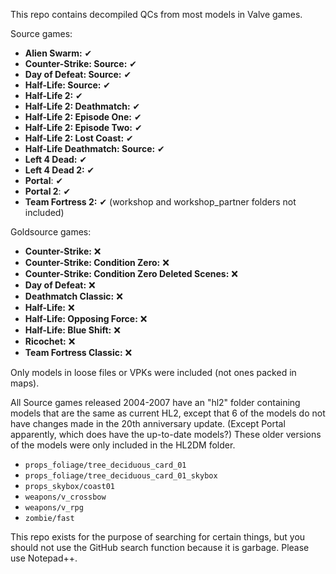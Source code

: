This repo contains decompiled QCs from most models in Valve games.

Source games:

* **Alien Swarm:** ✔
* **Counter-Strike: Source:** ✔
* **Day of Defeat: Source:** ✔
* **Half-Life: Source:** ✔
* **Half-Life 2:** ✔
* **Half-Life 2: Deathmatch:** ✔
* **Half-Life 2: Episode One:** ✔
* **Half-Life 2: Episode Two:** ✔
* **Half-Life 2: Lost Coast:** ✔
* **Half-Life Deathmatch: Source:** ✔
* **Left 4 Dead:** ✔
* **Left 4 Dead 2:** ✔
* **Portal**: ✔
* **Portal 2**: ✔
* **Team Fortress 2:** ✔ (workshop and workshop_partner folders not included)

Goldsource games:

* **Counter-Strike:** ❌
* **Counter-Strike: Condition Zero:** ❌
* **Counter-Strike: Condition Zero Deleted Scenes:** ❌
* **Day of Defeat:** ❌
* **Deathmatch Classic:** ❌
* **Half-Life:** ❌
* **Half-Life: Opposing Force:** ❌
* **Half-Life: Blue Shift:** ❌
* **Ricochet:** ❌
* **Team Fortress Classic:** ❌

Only models in loose files or VPKs were included (not ones packed in maps).

All Source games released 2004-2007 have an "hl2" folder containing models that are the same as current HL2, except that 6 of the models do not have changes made in the 20th anniversary update. (Except Portal apparently, which does have the up-to-date models?) These older versions of the models were only included in the HL2DM folder.

* `props_foliage/tree_deciduous_card_01`
* `props_foliage/tree_deciduous_card_01_skybox`
* `props_skybox/coast01`
* `weapons/v_crossbow`
* `weapons/v_rpg`
* `zombie/fast`

This repo exists for the purpose of searching for certain things, but you should not use the GitHub search function because it is garbage. Please use Notepad++.
